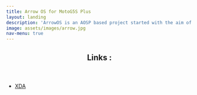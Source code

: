 ```yaml
---
title: Arrow OS for MotoG5S Plus
layout: landing
description: 'ArrowOS is an AOSP based project started with the aim of keeping things simple, clean and neat. We added just the right and mostly used stuff that will be actually USEFUL at the end of the day.'
image: assets/images/arrow.jpg
nav-menu: true
---
```


<!-- Main -->
<div id="main">

<!-- Arrow Links -->
<section id="arrow">
	<div class="inner">
		<header class="major">
			<h2>Links :</h2>
		</header>
		<ul class="actions">
			<li><a href="https://forum.xda-developers.com/moto-g5s-plus/development/rom-arrow-os-10-0-official-beta-t3982553" class="button next">XDA</a></li>
		</ul>
	</div>
</section>
